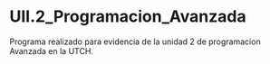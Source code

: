 # UII.2_Programacion_Avanzada
Programa realizado para evidencia de la unidad 2 de programacion Avanzada en la UTCH.
